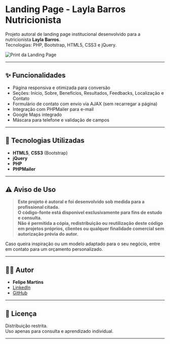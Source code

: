 # Landing Page - Layla Barros Nutricionista

Projeto autoral de landing page institucional desenvolvido para a nutricionista **Layla Barros**.  
Tecnologias: PHP, Bootstrap, HTML5, CSS3 e jQuery.

![Print da Landing Page](./images/readme-preview.jpg) <!-- Substitua por um print real -->

---

## ✨ Funcionalidades

- Página responsiva e otimizada para conversão
- Seções: Início, Sobre, Benefícios, Resultados, Feedbacks, Localização e Contato
- Formulário de contato com envio via AJAX (sem recarregar a página)
- Integração com PHPMailer para e-mail
- Google Maps integrado
- Máscara para telefone e validação de campos

---

## 🚀 Tecnologias Utilizadas

- **HTML5**, **CSS3** (Bootstrap)
- **jQuery**
- **PHP**
- **PHPMailer**

---

## ⚠️ Aviso de Uso

> **Este projeto é **autoral** e foi desenvolvido sob medida para a profissional citada.  
> O código-fonte está disponível exclusivamente para fins de estudo e consulta.  
> **Não é permitida a cópia, redistribuição ou reutilização deste código** em projetos próprios, clientes ou qualquer finalidade comercial sem autorização prévia do autor.**

Caso queira inspiração ou um modelo adaptado para o seu negócio, entre em contato para um orçamento personalizado.

---

## 👩‍💻 Autor

- **Felipe Martins**
- [LinkedIn](https://www.linkedin.com/in/seuusuario/)
- [GitHub](https://github.com/seuusuario)

---

## 📄 Licença

Distribuição restrita.  
Uso apenas para consulta e aprendizado individual.

---
